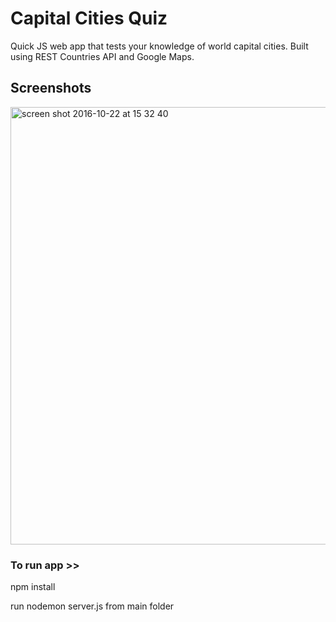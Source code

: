 # Capital Cities Quiz


Quick JS web app that tests your knowledge of world capital cities. Built using REST Countries API and Google Maps.


## Screenshots

<img width="700" alt="screen shot 2016-10-22 at 15 32 40" src="https://cloud.githubusercontent.com/assets/17990363/19620091/0e9420fe-986d-11e6-9db4-da3af8c077e0.png">




### To run app >>

npm install 

run nodemon server.js from main folder
